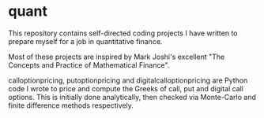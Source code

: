 # quant

This repository contains self-directed coding projects I have written to prepare myself for a job in quantitative finance.

Most of these projects are inspired by Mark Joshi's excellent "The Concepts and Practice of Mathematical Finance".

calloptionpricing, putoptionpricing and digitalcalloptionpricing are Python code I wrote to price and compute the Greeks of call, put and digital call options. This is initially done analytically, then checked via Monte-Carlo and finite difference methods respectively.


